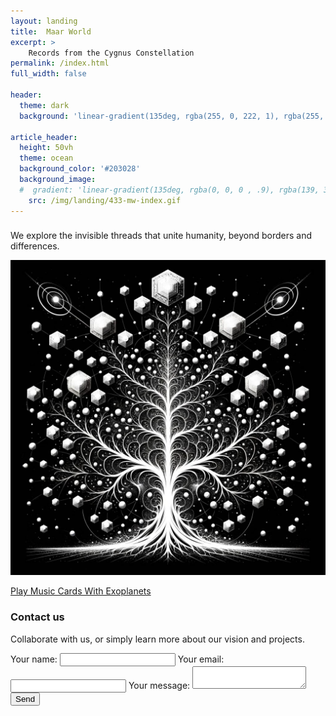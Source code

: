 ```yaml
---
layout: landing
title:  Maar World
excerpt: >
    Records from the Cygnus Constellation
permalink: /index.html
full_width: false

header:
  theme: dark
  background: 'linear-gradient(135deg, rgba(255, 0, 222, 1), rgba(255, 0, 0, .5),)'

article_header:
  height: 50vh
  theme: ocean
  background_color: '#203028' 
  background_image:
  #  gradient: 'linear-gradient(135deg, rgba(0, 0, 0 , .9), rgba(139, 34, 139, .9))'
    src: /img/landing/433-mw-index.gif
---
```


<div class="p-5"></div>


<div class="hero hero--center hero--bordered hero-example--linear-gradient">
  <div class="hero__content">
    <h3></h3>
    <p class="white">We explore the invisible threads that unite humanity, beyond borders and differences.</p>
  </div>
</div>

<div class="p-5"></div>

  <div class="cell cell--12">
      <a href="https://collect.maar.world/">
        <div class="card card--clickable">
          <div class="card__image">
            <img class="image" src="/img/landing/2_collect.jpeg"/>
          </div>
          <div class="card__content">
            <p>Play Music Cards With Exoplanets</p>
          </div>
        </div>
      </a>
</div>

<div class="p-5"></div>
<div class="p-5"></div>



<div class="form-container">
  <h3>Contact us</h3>
  <p>Collaborate with us, or simply learn more about our vision and projects.</p>
  
  <form
    action="https://formspree.io/f/mqkrdkde"
    method="POST"
    class="contact-form"
  >
    <label>
      Your name:
      <input type="text" name="name" required>
    </label>
    <label>
      Your email:
      <input type="email" name="email" required>
    </label>
    <label>
      Your message:
      <textarea name="message" required></textarea>
    </label>
    <button type="submit">Send</button>
  </form>
</div>

<div class="p-5"></div>
